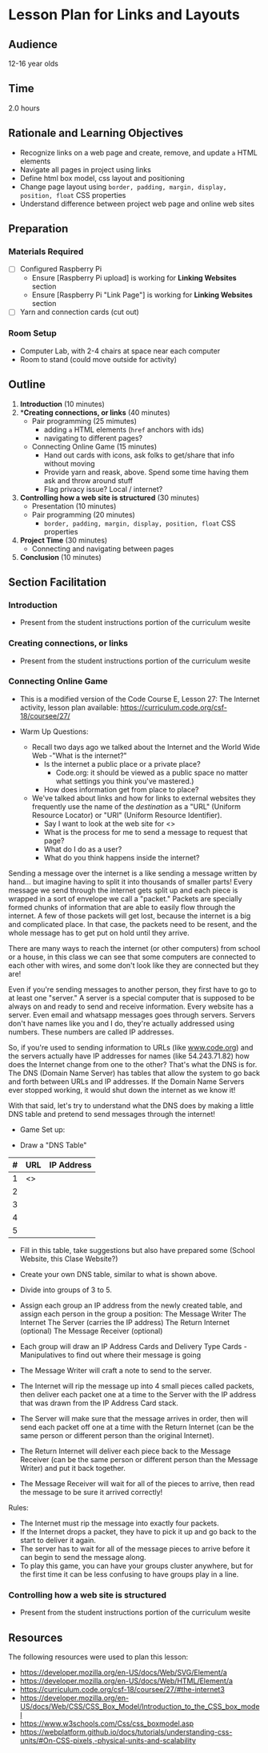 # Lesson Plan for Links and Layouts

## Audience

12-16 year olds

## Time

2.0 hours

## Rationale and Learning Objectives

- Recognize links on a web page and create, remove, and update `a` HTML elements
- Navigate all pages in project using links
- Define html box model, css layout and positioning
- Change page layout using `border, padding, margin, display, position, float` CSS properties
- Understand difference between project web page and online web sites

## Preparation

### Materials Required

- [ ] Configured Raspberry Pi
  - Ensure [Raspberry Pi upload] is working for **Linking Websites** section
  - Ensure [Raspberry Pi "Link Page"] is working for **Linking Websites** section
- [ ] Yarn and connection cards (cut out)

### Room Setup

- Computer Lab, with 2-4 chairs at space near each computer
- Room to stand (could move outside for activity)

## Outline

1. **Introduction** (10 minutes)
1. ***Creating connections, or links** (40 minutes)
    - Pair programming (25 mimutes)
      - adding `a` HTML elements (`href` anchors with ids)
      - navigating to different pages?
    - Connecting Online Game (15 minutes)
      - Hand out cards with icons, ask folks to get/share that info without moving
      - Provide yarn and reask, above. Spend some time having them ask and throw around stuff
      - Flag privacy issue? Local / internet?
1. **Controlling how a web site is structured** (30 minutes)
    - Presentation (10 minutes)
    - Pair programming (20 minutes)
      - `border, padding, margin, display, position, float` CSS properties
1. **Project Time** (30 minutes)
    - Connecting and navigating between pages
1. **Conclusion** (10 minutes)

## Section Facilitation

### Introduction

- Present from the student instructions portion of the curriculum wesite

### Creating connections, or links

- Present from the student instructions portion of the curriculum wesite

### Connecting Online Game

- This is a modified version of the Code Course E, Lesson 27: The Internet activity, lesson plan available: https://curriculum.code.org/csf-18/coursee/27/

- Warm Up Questions:
  - Recall two days ago we talked about the Internet and the World Wide Web
    -"What is the internet?"
    - Is the internet a public place or a private place?
      - Code.org: it should be viewed as a public space no matter what settings you think you've mastered.)
    - How does information get from place to place?
  - We've talked about links and how for links to external websites they frequently use the name of the _destination_ as a "URL" (Uniform Resource Locator) or "URI" (Uniform Resource Identifier).
    - Say I want to look at the web site for <>
    - What is the process for me to send a message to request that page?
    - What do I do as a user?
    - What do you think happens inside the internet?

Sending a message over the internet is a like sending a message written by hand... but imagine having to split it into thousands of smaller parts!
Every message we send through the internet gets split up and each piece is wrapped in a sort of envelope we call a "packet." Packets are specially formed chunks of information that are able to easily flow through the internet. A few of those packets will get lost, because the internet is a big and complicated place. In that case, the packets need to be resent, and the whole message has to get put on hold until they arrive.

There are many ways to reach the internet (or other computers) from school or a house, in this class we can see that some computers are connected to each other with wires, and some don't look like they are connected but they are!

Even if you're sending messages to another person, they first have to go to at least one "server."
A server is a special computer that is supposed to be always on and ready to send and receive information.
Every website has a server.
Even email and whatsapp messages goes through servers.
Servers don't have names like you and I do, they're actually addressed using numbers. These numbers are called IP addresses.

So, if you're used to sending information to URLs (like www.code.org) and the servers actually have IP addresses for names (like 54.243.71.82) how does the Internet change from one to the other? That's what the DNS is for. The DNS (Domain Name Server) has tables that allow the system to go back and forth between URLs and IP addresses. If the Domain Name Servers ever stopped working, it would shut down the internet as we know it!

With that said, let's try to understand what the DNS does by making a little DNS table and pretend to send messages through the internet!

- Game Set up:

- Draw a "DNS Table"

| #   | URL       | IP Address    |
|-----|-----------|---------------|
| 1   | <>        |               |
| 2   |           |               |
| 3   |           |               |
| 4   |           |               |
| 5   |           |               |

- Fill in this table, take suggestions but also have prepared some (School Website, this Clase Website?)


- Create your own DNS table, similar to what is shown above.
- Divide into groups of 3 to 5.
- Assign each group an IP address from the newly created table, and assign each person in the group a position:
    The Message Writer
    The Internet
    The Server (carries the IP address)
    The Return Internet (optional)
    The Message Receiver (optional)
- Each group will draw an IP Address Cards and Delivery Type Cards - Manipulatives to find out where their message is going

- The Message Writer will craft a note to send to the server.
- The Internet will rip the message up into 4 small pieces called packets, then deliver each packet one at a time to the Server with the IP address that was drawn from the IP Address Card stack.
- The Server will make sure that the message arrives in order, then will send each packet off one at a time with the Return Internet (can be the same person or different person than the original Internet).
- The Return Internet will deliver each piece back to the Message Receiver (can be the same person or different person than the Message Writer) and put it back together.
- The Message Receiver will wait for all of the pieces to arrive, then read the message to be sure it arrived correctly!

Rules:

- The Internet must rip the message into exactly four packets.
- If the Internet drops a packet, they have to pick it up and go back to the start to deliver it again.
- The server has to wait for all of the message pieces to arrive before it can begin to send the message along.
- To play this game, you can have your groups cluster anywhere, but for the first time it can be less confusing to have groups play in a line.

### Controlling how a web site is structured

- Present from the student instructions portion of the curriculum wesite

## Resources

The following resources were used to plan this lesson:

- https://developer.mozilla.org/en-US/docs/Web/SVG/Element/a
- https://developer.mozilla.org/en-US/docs/Web/HTML/Element/a
- https://curriculum.code.org/csf-18/coursee/27/#the-internet3
- https://developer.mozilla.org/en-US/docs/Web/CSS/CSS_Box_Model/Introduction_to_the_CSS_box_model
- https://www.w3schools.com/Css/css_boxmodel.asp
- https://webplatform.github.io/docs/tutorials/understanding-css-units/#On-CSS-pixels,-physical-units-and-scalability
